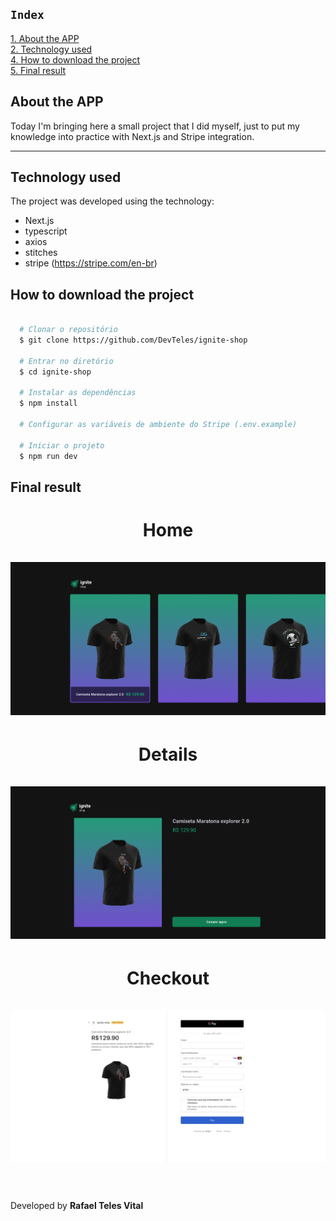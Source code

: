 ## `Index`

<a href="#About-the-APP">1. About the APP</a> <br />
<a href="#Technology-used">2. Technology used</a> <br />
<a href="#How-to-download-the-project">4. How to download the project</a><br />
<a href="#Final-result">5. Final result</a>


## About the APP

Today I'm bringing here a small project that I did myself, just to put my knowledge into practice with Next.js and Stripe integration.

---

## Technology used

The project was developed using the technology:

- Next.js
- typescript
- axios
- stitches
- stripe (https://stripe.com/en-br)

## How to download the project


```bash

  # Clonar o repositório
  $ git clone https://github.com/DevTeles/ignite-shop

  # Entrar no diretório
  $ cd ignite-shop

  # Instalar as dependências
  $ npm install

  # Configurar as variáveis de ambiente do Stripe (.env.example)

  # Iniciar o projeto
  $ npm run dev
```

## Final result

<h1 align="center">
  Home
  <br /> <br />
  <img src="src/assets/home.png" />
  <br />
</h1>

<h1 align="center">
  Details
  <br /> <br />
  <img src="src/assets/details.png" />
  <br />
</h1>

<h1 align="center">
  Checkout
  <br /> <br />
  <img src="src/assets/checkout.png" />
  <br />
</h1>


<br /><br />
Developed by **Rafael Teles Vital**
